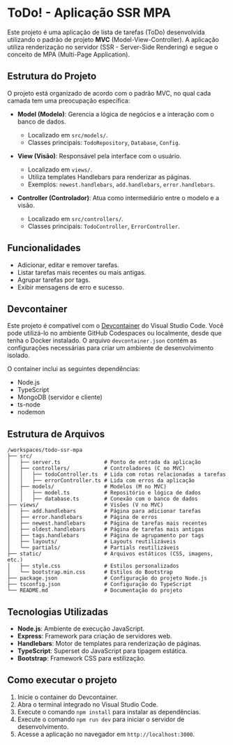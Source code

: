 # ToDo! - Aplicação SSR MPA

Este projeto é uma aplicação de lista de tarefas (ToDo) desenvolvida utilizando o padrão de projeto **MVC** (Model-View-Controller). A aplicação utiliza renderização no servidor (SSR - Server-Side Rendering) e segue o conceito de MPA (Multi-Page Application).

## Estrutura do Projeto

O projeto está organizado de acordo com o padrão MVC, no qual cada camada tem uma preocupação específica:

- **Model (Modelo)**: Gerencia a lógica de negócios e a interação com o banco de dados.
  - Localizado em `src/models/`.
  - Classes principais: `TodoRepository`, `Database`, `Config`.

- **View (Visão)**: Responsável pela interface com o usuário.
  - Localizado em `views/`.
  - Utiliza templates Handlebars para renderizar as páginas.
  - Exemplos: `newest.handlebars`, `add.handlebars`, `error.handlebars`.

- **Controller (Controlador)**: Atua como intermediário entre o modelo e a visão.
  - Localizado em `src/controllers/`.
  - Classes principais: `TodoController`, `ErrorController`.

## Funcionalidades

- Adicionar, editar e remover tarefas.
- Listar tarefas mais recentes ou mais antigas.
- Agrupar tarefas por tags.
- Exibir mensagens de erro e sucesso.

## Devcontainer

Este projeto é compatível com o [Devcontainer](https://code.visualstudio.com/docs/remote/devcontainer-overview) do Visual Studio Code. Você pode utilizá-lo no ambiente GitHub Codespaces ou localmente, desde que tenha o Docker instalado.
O arquivo `devcontainer.json` contém as configurações necessárias para criar um ambiente de desenvolvimento isolado.

O container inclui as seguintes dependências:

- Node.js
- TypeScript
- MongoDB (servidor e cliente)
- ts-node
- nodemon

## Estrutura de Arquivos

```plaintext
/workspaces/todo-ssr-mpa
├── src/
│   ├── server.ts              # Ponto de entrada da aplicação
│   ├── controllers/           # Controladores (C no MVC)
│   │   ├── todoController.ts  # Lida com rotas relacionadas a tarefas
│   │   ├── errorController.ts # Lida com erros da aplicação
│   ├── models/                # Modelos (M no MVC)
│   │   ├── model.ts           # Repositório e lógica de dados
│   │   ├── database.ts        # Conexão com o banco de dados
├── views/                     # Visões (V no MVC)
│   ├── add.handlebars         # Página para adicionar tarefas
│   ├── error.handlebars       # Página de erros
│   ├── newest.handlebars      # Página de tarefas mais recentes
│   ├── oldest.handlebars      # Página de tarefas mais antigas
│   ├── tags.handlebars        # Página de agrupamento por tags
│   ├── layouts/               # Layouts reutilizáveis
│   └── partials/              # Partials reutilizáveis
├── static/                    # Arquivos estáticos (CSS, imagens, etc.)
│   ├── style.css              # Estilos personalizados
│   └── bootstrap.min.css      # Estilos do Bootstrap
├── package.json               # Configuração do projeto Node.js
├── tsconfig.json              # Configuração do TypeScript
└── README.md                  # Documentação do projeto
```

## Tecnologias Utilizadas

- **Node.js**: Ambiente de execução JavaScript.
- **Express**: Framework para criação de servidores web.
- **Handlebars**: Motor de templates para renderização de páginas.
- **TypeScript**: Superset do JavaScript para tipagem estática.
- **Bootstrap**: Framework CSS para estilização.

## Como executar o projeto

1. Inicie o container do Devcontainer.
2. Abra o terminal integrado no Visual Studio Code.
3. Execute o comando `npm install` para instalar as dependências.
4. Execute o comando `npm run dev` para iniciar o servidor de desenvolvimento.
5. Acesse a aplicação no navegador em `http://localhost:3000`.


